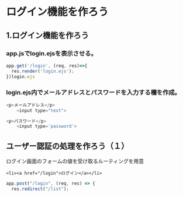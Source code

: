 # ログイン機能を作ろう

## 1.ログイン機能を作ろう
### app.jsでlogin.ejsを表示させる。

```js
app.get('/login', (req, res)=>{
  res.render('login.ejs');
})login.ejs
```

### login.ejs内でメールアドレスとパスワードを入力する欄を作成。

```js
<p>メールアドレス</p>
    <input type="text">

<p>パスワード</p>
    <input type='password'>
```
## ユーザー認証の処理を作ろう（１）
ログイン画面のフォームの値を受け取るルーティングを用意

```list.ejs
<li><a href="/login">ログイン</a></li>
```

```app.js
app.post("/login", (req, res) => {
  res.redirect("/list");
```

